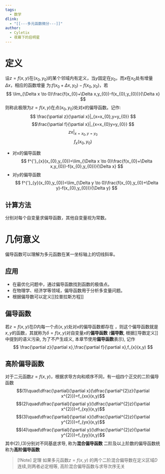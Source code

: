 ```yaml
---
tags:
  - 数学
dlink:
  - "[[---多元函数微分---]]"
author:
  - Cyletix
  - 夜幕下的启明星
---
```

# 定义
 设$z=f(x,y)$在$(x_{0},y_{0})$的某个邻域内有定义，当$y$固定在$y_{0}$，而$x$在$x_{0}$处有增量$\Delta x$，相应的函数增量 为:$f(x_{0}+\Delta x,y_{0})-f(x_{0},y_{0})$，若
$$
\lim_{\Delta x \to 0}\frac{f(x_{0}+\Delta x,y_{0})-f(x_{0},y_{0})}{\Delta x}
$$
则称此极限为$z =f(x,y)$在点$(x_{0},y_{0})$处对$x$的偏导函数。记作: 
$$
\frac{\partial z}{\partial x}|_{x=x_{0},y=y_{0}}
$$
$$\frac{\partial f}{\partial x}|_{x=x_{0}y=y_{0}} $$
$$z x|_{x=x_{0},y=y_{0}}$$
$$f_{x}(x_{0},y_{0})$$
- 对x的偏导函数
$$
f^{'}_{x}(x_{0},y_{0})=\lim_{\Delta x \to 0}\frac{f(x_{0}+\Delta x,y_{0})-f(x_{0},y_{0})}{\Delta x}
$$
- 对y的偏导函数
$$
f^{'}_{y}(x_{0},y_{0})=\lim_{\Delta y \to 0}\frac{f(x_{0},y_{0}+\Delta y)-f(x_{0},y_{0})}{\Delta y}
$$
## 计算方法
分别对每个自变量求偏导函数，其他自变量视为常数。
# 几何意义
偏导函数可以理解为多元函数在某一坐标轴上的切线斜率。
## 应用
- 在最优化问题中，通过偏导函数找到函数的极值点。
- 在物理学、经济学等领域，偏导函数用于分析多变量问题。
- 根据偏导数可以定义[[拉普拉斯方程]]

## 偏导函数
若$z=f(x,y)$在$D$内每一个点$(x,y)$处对$x$的偏导函数都存在 ，则这个偏导函数就是$x,y$的函数，其就称为$\delta=f(x,y)$对自变量$x$的**偏导函数** (**偏导数**, 根据[[导数定义]]中提到的语义污染, 为了不产生歧义, 本章节使用**偏导函数**表示), 记作
$$
\frac{\partial z}{\partial x},\frac{\partial f}{\partial x},f_{x}(x,y)
$$

## 高阶偏导函数
对于二元函数$z=f(x,y)$，根据求导方向和顺序不同，有一组四个正交的二阶偏导函数
$$(1)\quad\dfrac{\partial}{\partial x}(\dfrac{\partial^{2}z}{\partial x^{2}})=f_{xx}(x,y)$$
$$(2)\quad\dfrac{\partial}{\partial y}(\dfrac{\partial^{2}z}{\partial x^{2}})=f_{xy}(x,y)$$
$$(3)\quad\dfrac{\partial}{\partial x}(\dfrac{\partial^{2}z}{\partial y^{2}})=f_{yx}(x,y)$$
$$(4)\quad\dfrac{\partial}{\partial y}(\dfrac{\partial^{2}z}{\partial y^{2}})=f_{yy}(x,y)$$
其中(2),(3)分别对不同基底求导, 称为**混合偏导函数**
二阶及以上阶数的偏导函数统称为**高阶偏导函数**

>[!Note] 定理
>如果多元函数$z=f(x,y)$ 的两个二阶混合偏导数在定义区域$D$连续,则两者必定相等, 高阶混合偏导函数与求导次序无关



